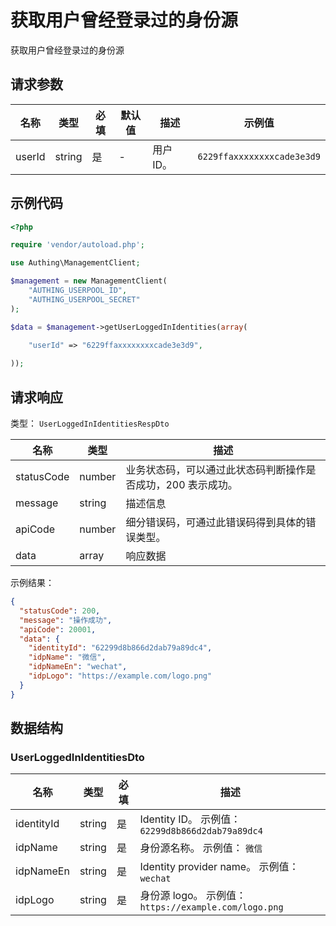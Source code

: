 # 获取用户曾经登录过的身份源

<!--
  警告⚠️：
  不要直接修改该文档，
  https://github.com/Authing/authing-docs-factory
  使用该项目进行生成
-->

<LastUpdated />

获取用户曾经登录过的身份源

## 请求参数

| 名称 | 类型 | 必填 | 默认值 | 描述 | 示例值 |
| ---- | ---- | ---- | ---- | ---- | ---- |
| userId | string  | 是 | - | 用户 ID。  | `6229ffaxxxxxxxxcade3e3d9` |


## 示例代码

```php
<?php

require 'vendor/autoload.php';

use Authing\ManagementClient;

$management = new ManagementClient(
    "AUTHING_USERPOOL_ID",
    "AUTHING_USERPOOL_SECRET"
);

$data = $management->getUserLoggedInIdentities(array(
  
    "userId" => "6229ffaxxxxxxxxcade3e3d9",

));
```


## 请求响应

类型： `UserLoggedInIdentitiesRespDto`

| 名称 | 类型 | 描述 |
| ---- | ---- | ---- |
| statusCode | number | 业务状态码，可以通过此状态码判断操作是否成功，200 表示成功。 |
| message | string | 描述信息 |
| apiCode | number | 细分错误码，可通过此错误码得到具体的错误类型。 |
| data | array | 响应数据 |



示例结果：

```json
{
  "statusCode": 200,
  "message": "操作成功",
  "apiCode": 20001,
  "data": {
    "identityId": "62299d8b866d2dab79a89dc4",
    "idpName": "微信",
    "idpNameEn": "wechat",
    "idpLogo": "https://example.com/logo.png"
  }
}
```

## 数据结构


### <a id="UserLoggedInIdentitiesDto"></a> UserLoggedInIdentitiesDto

| 名称 | 类型 | 必填 | 描述 |
| ---- |  ---- | ---- | ---- |
| identityId | string | 是 | Identity ID。 示例值： `62299d8b866d2dab79a89dc4`  |
| idpName | string | 是 | 身份源名称。 示例值： `微信`  |
| idpNameEn | string | 是 | Identity provider name。 示例值： `wechat`  |
| idpLogo | string | 是 | 身份源 logo。 示例值： `https://example.com/logo.png`  |


